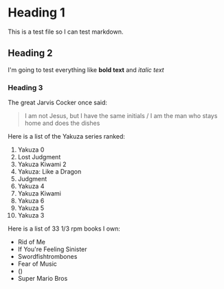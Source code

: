 # Heading 1
This is a test file so I can test markdown.
## Heading 2
I'm going to test everything like **bold text** and *italic text*
### Heading 3
The great Jarvis Cocker once said:
>I am not Jesus, but I have the same initials / I am the man who stays home and does the dishes

Here is a list of the Yakuza series ranked:
1. Yakuza 0
2. Lost Judgment
3. Yakuza Kiwami 2
4. Yakuza: Like a Dragon
5. Judgment
6. Yakuza 4
7. Yakuza Kiwami
8. Yakuza 6
9. Yakuza 5
10. Yakuza 3

Here is a list of 33 1/3 rpm books I own:
- Rid of Me
- If You're Feeling Sinister
- Swordfishtrombones
- Fear of Music
- ()
- Super Mario Bros

